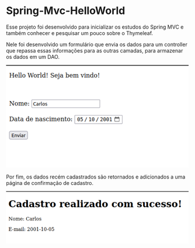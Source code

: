 # Spring-Mvc-HelloWorld

Esse projeto foi desenvolvido para inicializar os estudos do Spring MVC e também conhecer e pesquisar um pouco sobre o Thymeleaf.

Nele foi desenvolvido um formulário que envia os dados para um controller que repassa essas informações para as outras camadas, para armazenar os dados em um DAO. 

<img src="assets\forms.png" width="500px"> <img/>

Por fim, os dados recém cadastrados são retornados e adicionados a uma página de confirmação de cadastro.

<img src="assets\confirmacao.png" width="500px"> <img/>
